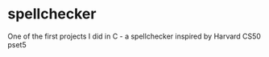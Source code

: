# spellchecker

One of the first projects I did in C - a spellchecker inspired by Harvard CS50 pset5
